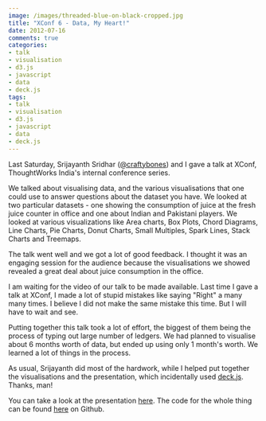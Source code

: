 ```yaml
---
image: /images/threaded-blue-on-black-cropped.jpg
title: "XConf 6 - Data, My Heart!"
date: 2012-07-16
comments: true
categories:
- talk
- visualisation
- d3.js
- javascript
- data
- deck.js
tags:
- talk
- visualisation
- d3.js
- javascript
- data
- deck.js
---
```


Last Saturday,  Srijayanth Sridhar ([@craftybones](https://twitter.com/craftybones)) and I gave a talk at XConf, ThoughtWorks India's internal conference series.

We talked about visualising data, and the various visualisations that one could use to answer questions about the dataset you have. We looked at two particular datasets -  one showing the consumption of juice at the fresh juice counter in office and one about Indian and Pakistani players. We looked at various visualizations like Area charts, Box Plots, Chord Diagrams, Line Charts, Pie Charts, Donut Charts, Small Multiples, Spark Lines, Stack Charts and Treemaps.

<!--more-->

The talk went well and we got a lot of good feedback. I thought it was an engaging session for the audience because the visualisations we showed revealed a great deal about juice consumption in the office.

I am waiting for the video of our talk to be made available. Last time I gave a talk at XConf, I made a lot of stupid mistakes like saying "Right" a many many times. I believe I did not make the same mistake this time. But I will have to wait and see.

Putting together this talk took a lot of effort, the biggest of them being the process of typing out large number of ledgers. We had planned to visualise about 6 months worth of data, but ended up using only 1 month's worth. We learned a lot of things in the process.

As usual, Srijayanth did most of the hardwork, while I helped put together the visualisations and the presentation, which incidentally used [deck.js](http://imakewebthings.com/deck.js/). Thanks, man!

You can take a look at the presentation [here](/visualizations/datamyheart/presentation/index.html). The code for the whole thing can be found [here](https://github.com/sdqali/datamyheart) on Github.

